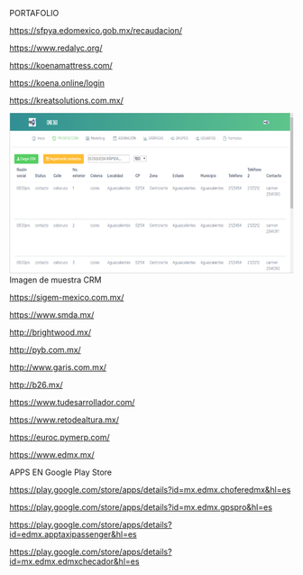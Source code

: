 PORTAFOLIO

https://sfpya.edomexico.gob.mx/recaudacion/

https://www.redalyc.org/

https://koenamattress.com/

https://koena.online/login

https://kreatsolutions.com.mx/

![Screenshot](Captura.PNG)
Imagen de muestra CRM 

https://sigem-mexico.com.mx/

https://www.smda.mx/

http://brightwood.mx/

http://pyb.com.mx/

http://www.garis.com.mx/

http://b26.mx/

https://www.tudesarrollador.com/

https://www.retodealtura.mx/

https://euroc.pymerp.com/

https://www.edmx.mx/

APPS EN Google Play Store

https://play.google.com/store/apps/details?id=mx.edmx.choferedmx&hl=es

https://play.google.com/store/apps/details?id=mx.edmx.gpspro&hl=es

https://play.google.com/store/apps/details?id=edmx.apptaxipassenger&hl=es

https://play.google.com/store/apps/details?id=mx.edmx.edmxchecador&hl=es
